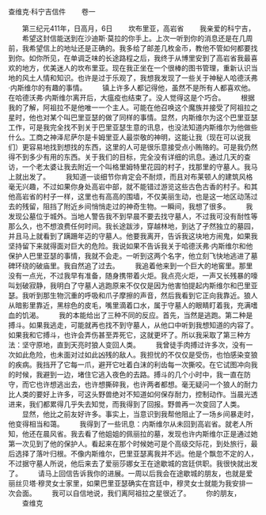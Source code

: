 查维克·科宁吉信件
　　卷一

　　第三纪元411年，日高月，6日
　　坎布里亚，高岩省
　　我亲爱的科宁吉，
　　希望这封信能送到在沙迪斯·莫拉的你手上。上次一听到你的消息还是在几周前，我希望信上的地址还是正确的。我多给了邮差几枚金币，教他不管如何都要找到你。如你所见，在单调乏味的长途路程之后，我终于从博里安到了高岩省我最喜欢的地方，优美迷人的坎布里亚。现在我正坐在一个很棒的图书管理，重新认识当地的风土人情和知识。也许是过于乐观了，我想我发现了一些关于神秘人哈德沃弗·内斯维尔的有趣的事情。
　　镇上许多人都记得他，虽然不是所有人都喜欢他。在哈德沃弗·内斯维尔离开后，大瘟疫也结束了。没人觉得这是个巧合。
　　根据我的了解，阿祖拉不是他唯一一个主人。可能在他召唤这个魔族并接受了阿祖拉之星时，他也对某个叫巴里亚瑟的做了同样的事情。显然，内斯维尔为这个巴里亚瑟工作，可是我完全找不到关于巴里亚瑟生意的讯息，也没法知道内斯维尔为他做些什么。工商之神泽尼萨尔是卡姆里亚人最崇敬的神明，这能让我（现在可以说我们）更容易地找到想找的东西，这里的人可是很乐意接受点小贿赂的。可是我仍然得不到多少有用的东西。关于我们的目标，完全没有详细的讯息。通过几天的查访，一个老太婆让我去附近一个叫格里姆特里花园的村子，找那里的守墓人。我马上就出发了。
　　我知道一谈细节你肯定会不耐烦，而且对布莱顿人的建筑风格毫无兴趣，不过如果你身处高岩中部，就不能错过游览这些古色古香的村子。和其他高岩省的村子一样，这里也有高高的围墙，不仅美丽生动，也是这一地区动荡过去的残留，阻挡了附近乡间悄悄走过的神奇生物。一瞬间，我想了很多。
　　我发现公墓位于城外。当地人警告我不到早晨不要去找守墓人，不过我可没有耐性等那么久，也不想浪费任何时间。我长途跋涉，穿越林地，到达了孑然独立的墓园，并且马上就看到了蹒跚年迈的守墓人。他要我离开，告诉我这块地方闹鬼，如果我坚持留下来就得面对巨大的危险。我说如果不告诉我关于哈德沃弗·内斯维尔和他保护人巴里亚瑟的事情，我就不会走。一听到这两个名字，他立刻飞快地逃进了墓碑环绕的破庙里。我自然追了过去。
　　我追着他来到一个巨大的地窖里。那里没有一点光，不过我早有准备，随身携带着火炬。我点亮火炬，一声又长残暴的嚎叫划破寂静，我明白了守墓人逃跑原来不仅仅是因为他害怕提起内斯维尔和巴里亚瑟。我听到那生物沉重的呼吸和爪子摩擦的声音，然后我看到它正向我靠近。狼人从暗影里靠近，黑棕色的皮毛，嘴里滴着口水，属于守墓人的眼睛盯着我，充满嗜血的饥渴。
　　我的本能给出了三种不同的反应。首先，当然是逃跑。第二种是搏斗。如果我逃走，可能就再也找不到守墓人，从他口中听到我想知道的内容了。如果我和它搏斗，也许会弄伤甚至弄死它，这就更坏了。所以我采取了第三种方法：坚守原地，直到天亮时狼人变回人类。
　　我曾徒手肉搏过许多次，没有一次如此危险，也未面对过如此凶残的敌人。我担忧的不仅仅是受伤，也怕感染变狼的疾病。我挡开了它每一爪，避开它吐着白沫的利齿每一次撕咬。在它试图冲向我的时候，我避到一边，堵住它逃入夜色的去路。搏斗的几个小时中，我一直在防守，而它也许想逃出去，也许想撕碎我，也许两者都想。毫无疑问一个狼人的耐力比人类的要好上许多，可这头野兽绝对不知道如何保存耐力，控制动作。当晨光透进来，我们都累得几乎失去知觉，而我得到了回报。野兽再一次变回了人类。
　　显然，他比之前友好许多。事实上，当意识到我帮他阻止了一场乡间暴走时，他变得相当和蔼。
　　我得到了一些讯息：内斯维尔从未回到高岩省。就老人所知，他还在晨风省。我去看了他姐姐的佩丽拉的墓，发现也许内斯维尔正是通过她第一次见到了他的保护人。看起来在那个时候她可是个高级交际花，到处旅行，最后选择了落叶归根。不像内斯维尔，巴里亚瑟离我并不远。他是个飘忽不定的人，不过据守墓人所说，他后来去了爱丽莎娜女王在途歇城的宫廷供职。我很快就出发了。
　　请马上回信告诉我你的进展。一周以后我会在途歇城的朋友，也就是爱丽丝贝塔·穆灵女士家里，如果巴里亚瑟确实在宫廷中，穆灵女士就能为我安排一次会面。
　　我可以自信地说，我们离阿祖拉之星很近了。
　　你的朋友，
　　查维克